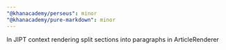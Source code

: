 ```yaml
---
"@khanacademy/perseus": minor
"@khanacademy/pure-markdown": minor
---
```


In JIPT context rendering split sections into paragraphs in ArticleRenderer
